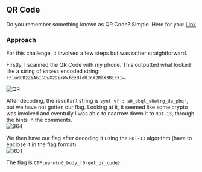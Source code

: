 ## QR Code

Do you remember something known as QR Code? Simple. Here for you: [Link](https://mega.nz/#!eGYlFa5Z!8mbiqg3kosk93qJCP-DBxIilHH2rf7iIVY-kpwyrx-0)

### Approach

For this challenge, it involved a few steps but was rather straightforward.

Firstly, I scanned the QR Code with my phone. This outputted what looked like a string of `Base64` encoded string: `c3ludCB2ZiA6IGEwX29icWxfczBldHJnX2RlX3BicXI=`.


![QR](https://github.com/RyanNgCT/CTFLearn/tree/main/Misc/Easy/QRCode/images/qrcode.39907201.png)


After decoding, the resultant string is `synt vf : a0_obql_s0etrg_de_pbqr`, but we have not gotten our flag. Looking at it, it seemed like some crypto was involved and eventully I was able to naarrow down it to `ROT-13`, through the hints in the comments.
<br>
![B64](https://github.com/RyanNgCT/CTFLearn/tree/main/Misc/Easy/QRCode/images/Base64%20Decode.png)


We then have our flag after decoding it using the `ROT-13` algorithm (have to enclose it in the flag format).
<br>
![ROT](https://github.com/RyanNgCT/CTFLearn/tree/main/Misc/Easy/QRCode/images/ROT13.png)



The flag is `CTFlearn{n0_body_f0rget_qr_code}`.

